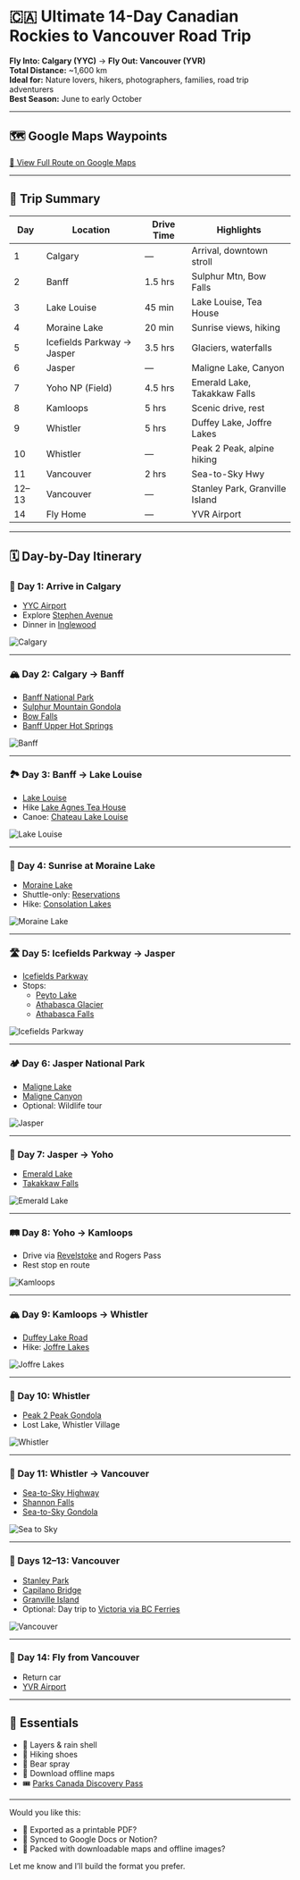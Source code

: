 # 🇨🇦 Ultimate 14-Day Canadian Rockies to Vancouver Road Trip

**Fly Into: Calgary (YYC)** → **Fly Out: Vancouver (YVR)**  
**Total Distance:** ~1,600 km  
**Ideal for:** Nature lovers, hikers, photographers, families, road trip adventurers  
**Best Season:** June to early October  

---

## 🗺️ Google Maps Waypoints
[📍 View Full Route on Google Maps](https://www.google.com/maps/dir/Calgary+International+Airport/Lake+Louise,+Alberta/Moraine+Lake/Icefields+Parkway,+Improvement+District+No.+12,+AB/Jasper+National+Park/Emerald+Lake,+British+Columbia/Takakkaw+Falls/Kamloops,+BC/Joffre+Lakes+Provincial+Park/Whistler,+BC/Vancouver,+BC/@52.0812128,-121.8273383,6z)

---

## 🧭 Trip Summary

| Day | Location | Drive Time | Highlights |
|-----|----------|------------|------------|
| 1 | Calgary | — | Arrival, downtown stroll |
| 2 | Banff | 1.5 hrs | Sulphur Mtn, Bow Falls |
| 3 | Lake Louise | 45 min | Lake Louise, Tea House |
| 4 | Moraine Lake | 20 min | Sunrise views, hiking |
| 5 | Icefields Parkway → Jasper | 3.5 hrs | Glaciers, waterfalls |
| 6 | Jasper | — | Maligne Lake, Canyon |
| 7 | Yoho NP (Field) | 4.5 hrs | Emerald Lake, Takakkaw Falls |
| 8 | Kamloops | 5 hrs | Scenic drive, rest |
| 9 | Whistler | 5 hrs | Duffey Lake, Joffre Lakes |
| 10 | Whistler | — | Peak 2 Peak, alpine hiking |
| 11 | Vancouver | 2 hrs | Sea-to-Sky Hwy |
| 12–13 | Vancouver | — | Stanley Park, Granville Island |
| 14 | Fly Home | — | YVR Airport |

---

## 🗓️ Day-by-Day Itinerary

### 🛬 Day 1: Arrive in Calgary
- [YYC Airport](https://www.yyc.com/)
- Explore [Stephen Avenue](https://www.visitcalgary.com/places-to-go/stephen-avenue-walk)
- Dinner in [Inglewood](https://inglewoodyyc.ca/)

![Calgary](https://images.unsplash.com/photo-1559511260-37992f1e80b5?auto=format&fit=crop&w=1200&q=80)

---

### 🏔️ Day 2: Calgary → Banff  
- [Banff National Park](https://www.pc.gc.ca/en/pn-np/ab/banff)
- [Sulphur Mountain Gondola](https://www.banffjaspercollection.com/attractions/banff-gondola/)
- [Bow Falls](https://www.banfflakelouise.com/bow-falls)
- [Banff Upper Hot Springs](https://hotsprings.ca/banff/)

![Banff](https://images.unsplash.com/photo-1610728891477-23c5cbb22f71?auto=format&fit=crop&w=1200&q=80)

---

### 🏞️ Day 3: Banff → Lake Louise  
- [Lake Louise](https://www.banfflakelouise.com/lake-louise)
- Hike [Lake Agnes Tea House](https://www.lakeagnesteahouse.com/)
- Canoe: [Chateau Lake Louise](https://www.fairmont.com/lake-louise/)

![Lake Louise](https://images.unsplash.com/photo-1600791301654-70ad93ff6217?auto=format&fit=crop&w=1200&q=80)

---

### 🌄 Day 4: Sunrise at Moraine Lake  
- [Moraine Lake](https://parks.canada.ca/pn-np/ab/banff/visit/parkbus/moraine-lake)
- Shuttle-only: [Reservations](https://reservation.pc.gc.ca/)
- Hike: [Consolation Lakes](https://www.alltrails.com/trail/canada/alberta/consolation-lakes-trail)

![Moraine Lake](https://images.unsplash.com/photo-1610396756534-e6222e30c262?auto=format&fit=crop&w=1200&q=80)

---

### 🛣️ Day 5: Icefields Parkway → Jasper  
- [Icefields Parkway](https://icefieldsparkway.com/)
- Stops:
  - [Peyto Lake](https://www.banfflakelouise.com/blog/visiting-peyto-lake)
  - [Athabasca Glacier](https://www.banffjaspercollection.com/attractions/columbia-icefield/)
  - [Athabasca Falls](https://www.pc.gc.ca/en/pn-np/ab/jasper/activ/chutes-falls/athabasca)

![Icefields Parkway](https://images.unsplash.com/photo-1504384308090-c894fdcc538d?auto=format&fit=crop&w=1200&q=80)

---

### 🏕️ Day 6: Jasper National Park  
- [Maligne Lake](https://www.banffjaspercollection.com/attractions/maligne-lake-cruise/)
- [Maligne Canyon](https://www.jasper.travel/things-to-do/trails/maligne-canyon/)
- Optional: Wildlife tour

![Jasper](https://images.unsplash.com/photo-1533473359331-0135ef1b58bf?auto=format&fit=crop&w=1200&q=80)

---

### 🌲 Day 7: Jasper → Yoho  
- [Emerald Lake](https://www.pc.gc.ca/en/pn-np/bc/yoho/visit/lac-emerald)
- [Takakkaw Falls](https://www.pc.gc.ca/en/pn-np/bc/yoho/visit/takakkaw)

![Emerald Lake](https://images.unsplash.com/photo-1618701827634-e88187c26380?auto=format&fit=crop&w=1200&q=80)

---

### 🛤️ Day 8: Yoho → Kamloops  
- Drive via [Revelstoke](https://seerevelstoke.com/) and Rogers Pass
- Rest stop en route

![Kamloops](https://images.unsplash.com/photo-1630038385283-470fc5941524?auto=format&fit=crop&w=1200&q=80)

---

### 🏔️ Day 9: Kamloops → Whistler  
- [Duffey Lake Road](https://www.explorebcwild.com/duffey-lake/)
- Hike: [Joffre Lakes](https://bcparks.ca/joffre-lakes-park/)

![Joffre Lakes](https://images.unsplash.com/photo-1580870069867-28d2380a3047?auto=format&fit=crop&w=1200&q=80)

---

### 🎿 Day 10: Whistler  
- [Peak 2 Peak Gondola](https://www.whistlerblackcomb.com/)
- Lost Lake, Whistler Village

![Whistler](https://images.unsplash.com/photo-1619994790719-43c3cf2d219b?auto=format&fit=crop&w=1200&q=80)

---

### 🌊 Day 11: Whistler → Vancouver  
- [Sea-to-Sky Highway](https://www.hellobc.com/stories/the-sea-to-sky-highway/)
- [Shannon Falls](https://bcparks.ca/shannon-falls-park/)
- [Sea-to-Sky Gondola](https://www.seatoskygondola.com/)

![Sea to Sky](https://images.unsplash.com/photo-1619291669756-1c6819dc5680?auto=format&fit=crop&w=1200&q=80)

---

### 🌆 Days 12–13: Vancouver  
- [Stanley Park](https://vancouver.ca/parks-recreation-culture/stanley-park.aspx)
- [Capilano Bridge](https://www.capbridge.com/)
- [Granville Island](https://granvilleisland.com/)
- Optional: Day trip to [Victoria via BC Ferries](https://www.bcferries.com/)

![Vancouver](https://images.unsplash.com/photo-1561043433-aaf687c4cf4a?auto=format&fit=crop&w=1200&q=80)

---

### 🛫 Day 14: Fly from Vancouver  
- Return car  
- [YVR Airport](https://www.yvr.ca/)

---

## 🧳 Essentials

- 🧥 Layers & rain shell  
- 🥾 Hiking shoes  
- 🐻 Bear spray  
- 📱 Download offline maps  
- 🎟️ [Parks Canada Discovery Pass](https://www.pc.gc.ca/en/voyage-travel/admission)

---

Would you like this:
- 📄 Exported as a printable PDF?
- 🧭 Synced to Google Docs or Notion?
- 🧳 Packed with downloadable maps and offline images?

Let me know and I’ll build the format you prefer.
